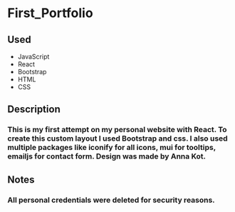 # First_Portfolio

## Used
  * JavaScript
  * React
  * Bootstrap
  * HTML
  * CSS

## Description
### This is my first attempt on my personal website with React. To create this custom layout I used Bootstrap and css. I also used multiple packages like iconify for all icons, mui for tooltips, emailjs for contact form. Design was made by Anna Kot.

## Notes
### All personal credentials were deleted for security reasons.
